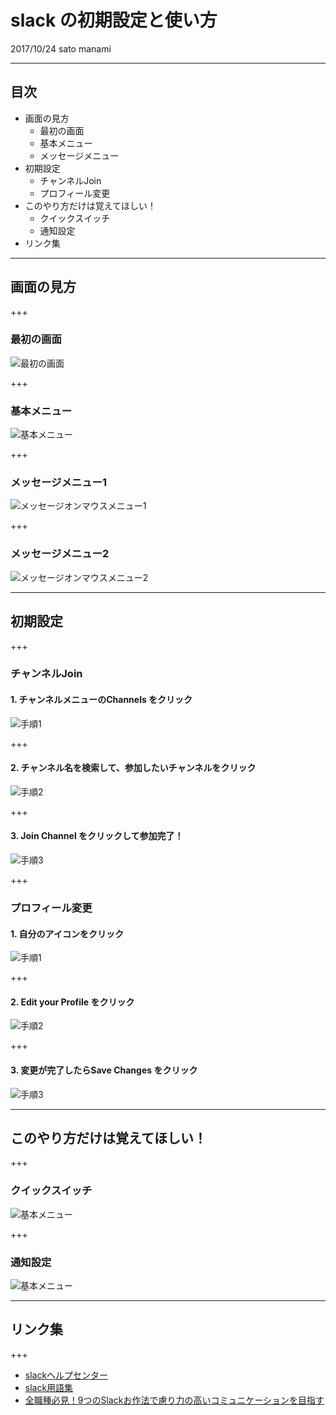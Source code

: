 # slack の初期設定と使い方
2017/10/24 sato manami

---

## 目次
- 画面の見方
  - 最初の画面
  - 基本メニュー
  - メッセージメニュー
- 初期設定
  - チャンネルJoin
  - プロフィール変更
- このやり方だけは覚えてほしい！
  - クイックスイッチ
  - 通知設定
- リンク集

---

## 画面の見方

+++

### 最初の画面
<img src="images/01_first-view.png" alt="最初の画面">

+++

### 基本メニュー
<img src="images/02_basic-menu.png" alt="基本メニュー">

+++

### メッセージメニュー1
<img src="images/03_onmouse-menu1.png" alt="メッセージオンマウスメニュー1">

+++

### メッセージメニュー2
<img src="images/04_onmouse-menu2.png" alt="メッセージオンマウスメニュー2">

---

## 初期設定

+++

### チャンネルJoin
#### 1. チャンネルメニューの**Channels** をクリック  
<img src="images/05_join.png" alt="手順1">

+++

#### 2. チャンネル名を検索して、参加したいチャンネルをクリック  
<img src="images/06_join.png" alt="手順2">

+++

#### 3. **Join Channel** をクリックして参加完了！  
<img src="images/07_join.png" alt="手順3">

+++

### プロフィール変更
#### 1. 自分のアイコンをクリック  
<img src="images/08_edit-profile.png" alt="手順1">

+++

#### 2. **Edit your Profile** をクリック  
<img src="images/09_edit-profile.png" alt="手順2">

+++

#### 3. 変更が完了したら**Save Changes** をクリック  
<img src="images/10_edit-profile.png" alt="手順3">

---

## このやり方だけは覚えてほしい！

+++

### クイックスイッチ
<img src="images/02_basic-menu.png" alt="基本メニュー">

+++

### 通知設定
<img src="images/02_basic-menu.png" alt="基本メニュー">

---

## リンク集

+++

- [slackヘルプセンター](https://get.slack.help/hc/ja)
- [slack用語集](https://get.slack.help/hc/ja/articles/213817348-Slack-%E7%94%A8%E8%AA%9E%E9%9B%86)
- [全職種必見！9つのSlackお作法で慮り力の高いコミュニケーションを目指す](http://manualog.net/slack-rules-660)
